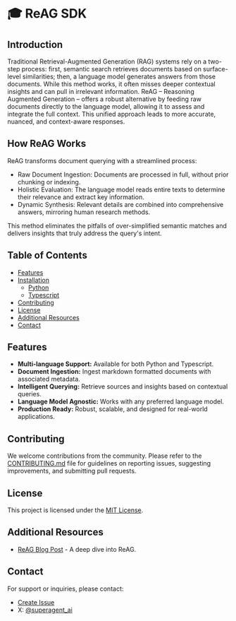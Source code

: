 # 🎓 ReAG SDK

## Introduction

Traditional Retrieval-Augmented Generation (RAG) systems rely on a two-step process: first, semantic search retrieves documents based on surface-level similarities; then, a language model generates answers from those documents. While this method works, it often misses deeper contextual insights and can pull in irrelevant information. ReAG – Reasoning Augmented Generation – offers a robust alternative by feeding raw documents directly to the language model, allowing it to assess and integrate the full context. This unified approach leads to more accurate, nuanced, and context-aware responses.

## How ReAG Works

ReAG transforms document querying with a streamlined process:

- Raw Document Ingestion: Documents are processed in full, without prior chunking or indexing.
- Holistic Evaluation: The language model reads entire texts to determine their relevance and extract key information.
- Dynamic Synthesis: Relevant details are combined into comprehensive answers, mirroring human research methods.

This method eliminates the pitfalls of over-simplified semantic matches and delivers insights that truly address the query's intent.

## Table of Contents

- [Features](#features)
- [Installation](#installation)
  - [Python](https://github.com/superagent-ai/reag/tree/main/python)
  - [Typescript](https://github.com/superagent-ai/reag/tree/main/typescript)
- [Contributing](#contributing)
- [License](#license)
- [Additional Resources](#additional-resources)
- [Contact](#contact)

## Features
- **Multi-language Support:** Available for both Python and Typescript.
- **Document Ingestion:** Ingest markdown formatted documents with associated metadata.
- **Intelligent Querying:** Retrieve sources and insights based on contextual queries.
- **Language Model Agnostic:** Works with any preferred language model.
- **Production Ready:** Robust, scalable, and designed for real-world applications.


## Contributing

We welcome contributions from the community. Please refer to the [CONTRIBUTING.md](CONTRIBUTING.md) file for guidelines on reporting issues, suggesting improvements, and submitting pull requests.

## License

This project is licensed under the [MIT License](LICENSE).

## Additional Resources
- [ReAG Blog Post](https://www.superagent.sh/blog/reag-reasoning-augmented-generation) - A deep dive into ReAG.

## Contact

For support or inquiries, please contact:
- [Create Issue](https://github.com/superagent-ai/reag/issues)
- X: [@superagent_ai](https://x.com/superagent_ai)
